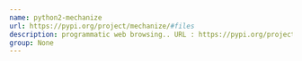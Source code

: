 ```yaml
---
name: python2-mechanize
url: https://pypi.org/project/mechanize/#files
description: programmatic web browsing.. URL : https://pypi.org/project/mechanize/#files Groups : None
group: None
---
```


